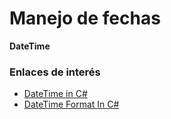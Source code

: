 # Manejo de fechas

**DateTime** 


### Enlaces de interés

* [DateTime in C#](https://www.c-sharpcorner.com/article/datetime-in-c-sharp/)
* [DateTime Format In C#](https://www.c-sharpcorner.com/blogs/date-and-time-format-in-c-sharp-programming1)
